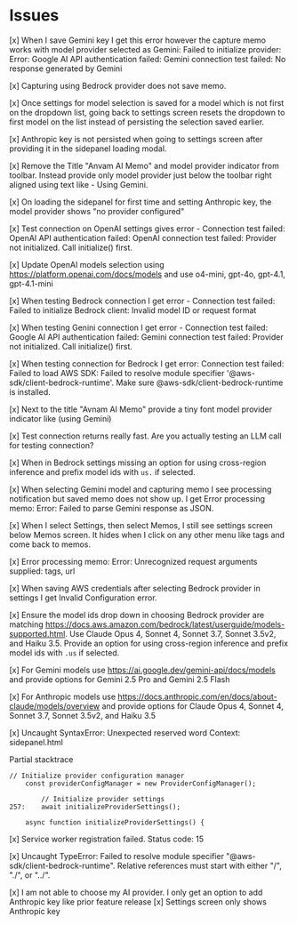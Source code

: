 # Issues

[x] When I save Gemini key I get this error however the capture memo works with model provider selected as Gemini: Failed to initialize provider: Error: Google AI API authentication failed: Gemini connection test failed: No response generated by Gemini

[x] Capturing using Bedrock provider does not save memo.

[x] Once settings for model selection is saved for a model which is not first on the dropdown list, going back to settings screen resets the dropdown to first model on the list instead of persisting the selection saved earlier. 

[x] Anthropic key is not persisted when going to settings screen after providing it in the sidepanel loading modal.

[x] Remove the Title "Anvam AI Memo" and model provider indicator from toolbar. Instead provide only model provider just below the toolbar right aligned using text like - Using Gemini.

[x] On loading the sidepanel for first time and setting Anthropic key, the model provider shows "no provider configured"

[x] Test connection on OpenAI settings gives error - Connection test failed: OpenAI API authentication failed: OpenAI connection test failed: Provider not initialized. Call initialize() first.

[x] Update OpenAI models selection using https://platform.openai.com/docs/models and use o4-mini, gpt-4o, gpt-4.1, gpt-4.1-mini

[x] When testing Bedrock connection I get error - Connection test failed: Failed to initialize Bedrock client: Invalid model ID or request format

[x] When testing Genini connection I get error - Connection test failed: Google AI API authentication failed: Gemini connection test failed: Provider not initialized. Call initialize() first.

[x] When testing connection for Bedrock I get error: Connection test failed: Failed to load AWS SDK: Failed to resolve module specifier '@aws-sdk/client-bedrock-runtime'. Make sure @aws-sdk/client-bedrock-runtime is installed.

[x] Next to the title "Avnam AI Memo" provide a tiny font model provider indicator like (using Gemini)

[x] Test connection returns really fast. Are you actually testing an LLM call for testing connection?

[x] When in Bedrock settings missing an option for using cross-region inference and prefix model ids with `us.` if selected.

[x] When selecting Gemini model and capturing memo I see processing notification but saved memo does not show up. I get Error processing memo: Error: Failed to parse Gemini response as JSON.

[x] When I select Settings, then select Memos, I still see settings screen below Memos screen. It hides when I click on any other menu like tags and come back to memos.

[x] Error processing memo: Error: Unrecognized request arguments supplied: tags, url

[x] When saving AWS credentials after selecting Bedrock provider in settings I get Invalid Configuration error.

[x] Ensure the model ids drop down in choosing Bedrock provider are matching https://docs.aws.amazon.com/bedrock/latest/userguide/models-supported.html. Use Claude Opus 4, Sonnet 4, Sonnet 3.7, Sonnet 3.5v2, and Haiku 3.5. Provide an option for using cross-region inference and prefix model ids with `.us` if selected.

[x] For Gemini models use https://ai.google.dev/gemini-api/docs/models and provide options for Gemini 2.5 Pro and Gemini 2.5 Flash

[x] For Anthropic models use https://docs.anthropic.com/en/docs/about-claude/models/overview and provide options for Claude Opus 4, Sonnet 4, Sonnet 3.7, Sonnet 3.5v2, and Haiku 3.5

[x] Uncaught SyntaxError: Unexpected reserved word
Context: sidepanel.html

Partial stacktrace
```
// Initialize provider configuration manager
    const providerConfigManager = new ProviderConfigManager();

        // Initialize provider settings
257:    await initializeProviderSettings();

    async function initializeProviderSettings() {
```

[x] Service worker registration failed. Status code: 15

[x] Uncaught TypeError: Failed to resolve module specifier "@aws-sdk/client-bedrock-runtime". Relative references must start with either "/", "./", or "../".

[x] I am not able to choose my AI provider. I only get an option to add Anthropic key like prior feature release
[x] Settings screen only shows Anthropic key

